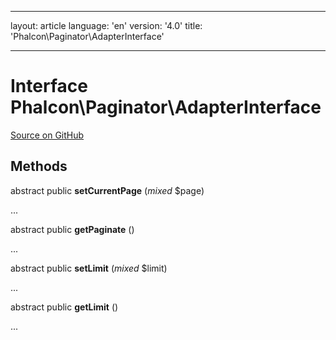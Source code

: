 * * *

layout: article language: 'en' version: '4.0' title: 'Phalcon\Paginator\AdapterInterface'

* * *

# Interface **Phalcon\Paginator\AdapterInterface**

<a href="https://github.com/phalcon/cphalcon/tree/v3.4.0/phalcon/paginator/adapterinterface.zep" class="btn btn-default btn-sm">Source on GitHub</a>

## Methods

abstract public **setCurrentPage** (*mixed* $page)

...

abstract public **getPaginate** ()

...

abstract public **setLimit** (*mixed* $limit)

...

abstract public **getLimit** ()

...